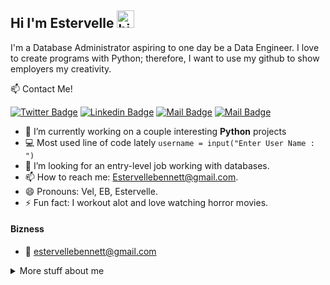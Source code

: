 ## Hi I'm Estervelle <img src="https://user-images.githubusercontent.com/1303154/88677602-1635ba80-d120-11ea-84d8-d263ba5fc3c0.gif" width="28px" alt="hi">

I'm a Database Administrator aspiring to one day be a Data Engineer. I love to create programs with Python; therefore, I want to use my github to show employers my creativity. 

:mailbox: Contact Me!

[![Twitter Badge](https://img.shields.io/badge/-@Bak_2IT-1ca0f1?style=flat&labelColor=1ca0f1&logo=twitter&logoColor=white&link=https://twitter.com/bak_2IT)](https://twitter.com/Ipenywis) [![Linkedin Badge](https://img.shields.io/badge/-EstervelleB-0e76a8?style=flat&labelColor=0e76a8&logo=linkedin&logoColor=white)](https://www.linkedin.com/in/estervelleb/) [![Mail Badge](https://img.shields.io/badge/-@bak_2IT-e84393?style=flat&labelColor=e84393&logo=instagram&logoColor=white)](https://instagram.com/bak_2IT) [![Mail Badge](https://img.shields.io/badge/-estervellebennett-c0392b?style=flat&labelColor=c0392b&logo=gmail&logoColor=white)](mailto:estervellebennett@gmail.com)

<!-- TODO: Add last video link -->

- 🔭 I’m currently working on a couple interesting **Python** projects
- :computer: Most used line of code lately  `username = input("Enter User Name : ")`
- 🤔 I’m looking for an entry-level job working with databases.
- 📫 How to reach me: Estervellebennett@gmail.com.
- 😄 Pronouns: Vel, EB, Estervelle.
- ⚡ Fun fact: I workout alot and  love watching horror movies.


#### Bizness
- :email: estervellebennett@gmail.com



<details>
<summary>
  More stuff about me
</summary>

<br >

I love learning new things!

#### What is Bak_2IT?

Well, I started in the computer industry on the deployment team in 2001 and moved on to Comcast helpdesk.  I was on the typical path to enter the IT world; however, the job market drastically changed in 2008. Also, I was young and began to explore Psychology and various jobs. I guess I needed to find myself. 18 years later, I decided I didn't want any regrets in life. I told myself that life was too short and at 43 I decided to get my MTA Database Fundamentals Certification in January of 2021. Next, I earned my MS Azure Fundamentals certification then started to learn Python.  I was determined to get Bak_2IT. :)


